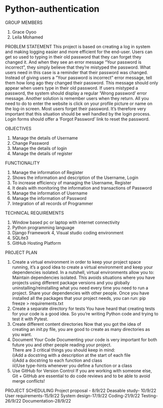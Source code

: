 # Python-authentication

GROUP MEMBERS
1. Grace Oyoo
2. Leila Mohamed


PROBLEM STATEMENT
This project is based on creating a log in system and making logging easier and more efficient for the    end-user. Users can get so used to typing in their old password that they can forget they changed it. And when they see an error message “Your password is incorrect”, they simply believe that they’re mistyped the password. What users need in this case is a reminder that their password was changed. Instead of giving users a “Your password is incorrect” error message, tell them how long ago they changed their password. This message should only appear when users type in their old password. If users mistyped a password, the system should display a regular ‘Wrong password’ error message.
Another  solution is remember users when they return. All you need to do to enter the website is click on your profile picture or name on the log-in screen.
Most users forget their password. It’s therefore very important that this situation should be well handled by the login process. Login forms should offer a ‘Forgot Password’ link to reset the password.


OBJECTIVES
1. Manage the details of Username
2. Change Password
3. Manage the details of login
4. Manage the details of register


FUNCTIONALITY
1. Manage the information of Register
2. Shows the information and description of the Username, Login
3. To increase efficiency of managing the Username, Register
4. It deals with monitoring the information and transactions of Password
5. Manage the information of Username
6. Manage the information of Password
7. Integration of all records of Programmer


TECHNICAL REQUIREMENTS
1. Window based pc or laptop with internet connectivity
2. Python programming language
3. Django Framework
4, Visual studio coding environment
5. SQLite3
6. GitHub Hosting Platform


PROJECT PLAN
1. Create a virtual environment in order to keep your project space running, it’s a good idea to create a virtual environment and keep your dependencies isolated.
In a nutshell, virtual environments allow you to: Maintain dependencies isolated. This avoids situations where you have projects using different package versions and you globally uninstalling/reinstalling what you need every time you need to run a project. Share your dependencies with other people. Once you have installed all the packages that your project needs, you can run: pip freeze > requirements.txt
2. Create a separate directory for tests 
You have heard that creating tests for your code is a good idea. So you’re writing Python code and trying to test it with Pytest.
3. Create different content directories 
Now that you got the idea of creating an _init_.py file, you are good to create as many directories as you want.
4. Document Your Code 
Documenting your code is very important for both future you and other people reading your project.  
There are 3 critical things you should keep in mind:   
i)Add a docstring with a description at the start of each file   
ii)Add a docstring to each function and class   
iii)Use type-hints whenever you define a function or a class
5. Use GitHub for Version Control 
If you are working with someone else, Git + GitHub are essential to do code reviews and to be able to avoid merge conflicts!


PROJECT SCHEDULING
Project proposal - 8/9/22
Deasable study- 10/9/22
User requirements-15/9/22
System design-17/9/22
Coding-21/9/22
Testing-26/9/22
Documentation-28/9/22
